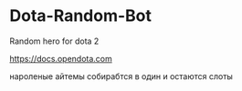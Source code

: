 # Dota-Random-Bot
Random hero for dota 2

https://docs.opendota.com

нароленые айтемы собирабтся в один и остаются слоты
